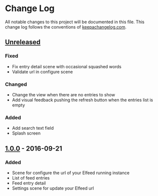 # Change Log
All notable changes to this project will be documented in this file. This change log follows the conventions of [keepachangelog.com](http://keepachangelog.com/).

## [Unreleased]
### Fixed
- Fix entry detail scene with occasional squashed words
- Validate url in configure scene

### Changed
- Change the view when there are no entries to show
- Add visual feedback pushing the refresh button when the entries list is empty

### Added
- Add search text field
- Splash screen

## [1.0.0] - 2016-09-21
### Added
- Scene for configure the url of your Elfeed running instance
- List of feed entries
- Feed entry detail
- Settings scene for update your Elfeed url

[Unreleased]: https://github.com/areina/elfeed-cljsrn/compare/1.0.0...HEAD
[1.0.0]: https://github.com/areina/elfeed-cljsrn/compare/c5668e2...1.0.0
